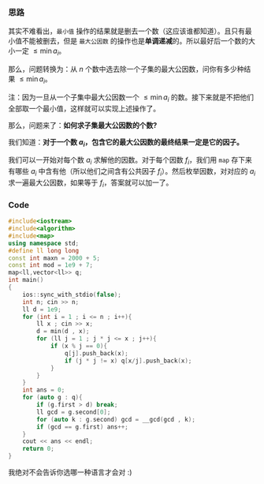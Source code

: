 ### 思路
其实不难看出，`最小值` 操作的结果就是删去一个数（这应该谁都知道）。且只有最小值不能被删去，但是 `最大公因数` 的操作也是**单调递减**的。所以最好后一个数的大小一定 $\leq \min{a_i}$。

那么，问题转换为：从 $n$ 个数中选去除一个子集的最大公因数，问你有多少种结果 $\leq \min{a_i}$。

注：因为一旦从一个子集中最大公因数一个 $\leq \min{a_i}$ 的数。接下来就是不把他们全部取一个最小值，这样就可以实现上述操作了。

那么，问题来了：**如何求子集最大公因数的个数?**

我们知道：**对于一个数 $a_i$，包含它的最大公因数的最终结果一定是它的因子。**

我们可以一开始对每个数 $a_i$ 求解他的因数。对于每个因数 $f_i$，我们用 `map` 存下来有哪些 $a_i$ 中含有他（所以他们之间含有公共因子 $f_i$）。然后枚举因数，对对应的 $a_i$ 求一遍最大公因数，如果等于 $f_i$，答案就可以加一了。
### Code
```cpp
#include<iostream>
#include<algorithm>
#include<map>
using namespace std;
#define ll long long
const int maxn = 2000 + 5;
const int mod = 1e9 + 7;
map<ll,vector<ll>> q;
int main()
{
    ios::sync_with_stdio(false);
    int n; cin >> n;
    ll d = 1e9;
    for (int i = 1 ; i <= n ; i++){
        ll x ; cin >> x;
        d = min(d , x);
        for (ll j = 1 ; j * j <= x ; j++){
            if (x % j == 0){
                q[j].push_back(x);
                if (j * j != x) q[x/j].push_back(x);
            }
        }
    }
    int ans = 0;
    for (auto g : q){
        if (g.first > d) break;
        ll gcd = g.second[0];
        for (auto k : g.second) gcd = __gcd(gcd , k);
        if (gcd == g.first) ans++;
    }
    cout << ans << endl;
    return 0;
}

```
我绝对不会告诉你选哪一种语言才会对 :)